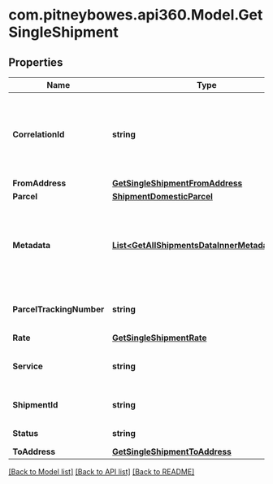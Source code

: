 # com.pitneybowes.api360.Model.GetSingleShipment

## Properties

Name | Type | Description | Notes
------------ | ------------- | ------------- | -------------
**CorrelationId** | **string** | This is a GUID (globally unique identifier) that&#39;s automatically generated for every request that the webserver receives. | [optional] 
**FromAddress** | [**GetSingleShipmentFromAddress**](GetSingleShipmentFromAddress.md) |  | [optional] 
**Parcel** | [**ShipmentDomesticParcel**](ShipmentDomesticParcel.md) |  | [optional] 
**Metadata** | [**List&lt;GetAllShipmentsDataInnerMetadataInner&gt;**](GetAllShipmentsDataInnerMetadataInner.md) | Additional metadata that needs to be stored for this shipment can be added here. For now, &#x60;costAccountName&#x60; is supported. | [optional] 
**ParcelTrackingNumber** | **string** | The Tracking number given to the Parcel for tracking purpose. | [optional] 
**Rate** | [**GetSingleShipmentRate**](GetSingleShipmentRate.md) |  | [optional] 
**Service** | **string** | This indicates the carrier based service that is used for shipment. | [optional] 
**ShipmentId** | **string** | A unique identifier associated with Shipment ID. | [optional] 
**Status** | **string** | The status of the Shipment. | [optional] 
**ToAddress** | [**GetSingleShipmentToAddress**](GetSingleShipmentToAddress.md) |  | [optional] 

[[Back to Model list]](../README.md#documentation-for-models) [[Back to API list]](../README.md#documentation-for-api-endpoints) [[Back to README]](../README.md)


